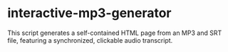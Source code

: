 # interactive-mp3-generator
This script generates a self-contained HTML page from an MP3 and SRT file, featuring a synchronized, clickable audio transcript.
